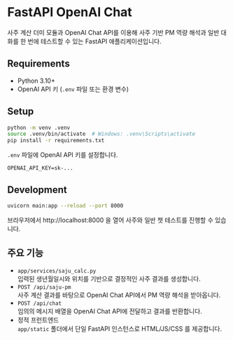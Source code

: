 # FastAPI OpenAI Chat

사주 계산 더미 모듈과 OpenAI Chat API를 이용해 사주 기반 PM 역량 해석과 일반 대화를 한 번에 테스트할 수 있는 FastAPI 애플리케이션입니다.

## Requirements

- Python 3.10+
- OpenAI API 키 (`.env` 파일 또는 환경 변수)

## Setup

```bash
python -m venv .venv
source .venv/bin/activate  # Windows: .venv\Scripts\activate
pip install -r requirements.txt
```

`.env` 파일에 OpenAI API 키를 설정합니다.

```
OPENAI_API_KEY=sk-...
```

## Development

```bash
uvicorn main:app --reload --port 8000
```

브라우저에서 http://localhost:8000 을 열어 사주와 일반 챗 테스트를 진행할 수 있습니다.

## 주요 기능

- `app/services/saju_calc.py`  
  입력된 생년월일시와 위치를 기반으로 결정적인 사주 결과를 생성합니다.
- `POST /api/saju-pm`  
  사주 계산 결과를 바탕으로 OpenAI Chat API에서 PM 역량 해석을 받아옵니다.
- `POST /api/chat`  
  임의의 메시지 배열을 OpenAI Chat API에 전달하고 결과를 반환합니다.
- 정적 프런트엔드  
  `app/static` 폴더에서 단일 FastAPI 인스턴스로 HTML/JS/CSS 를 제공합니다.
